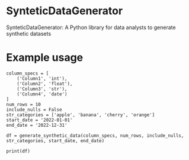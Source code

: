# SynteticDataGenerator

SynteticDataGenerator: A Python library for data analysts to generate synthetic datasets

# Example usage

```
column_specs = [
    ('Column1', 'int'),
    ('Column2', 'float'),
    ('Column3', 'str'),
    ('Column4', 'date')
]
num_rows = 10
include_nulls = False
str_categories = ['apple', 'banana', 'cherry', 'orange']
start_date = '2022-01-01'
end_date = '2022-12-31'

df = generate_synthetic_data(column_specs, num_rows, include_nulls, str_categories, start_date, end_date)

print(df)
```